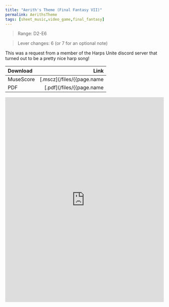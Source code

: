 ```yaml
---
title: "Aerith's Theme (Final Fantasy VII)"
permalink: AerithsTheme
tags: [sheet_music,video_game,final_fantasy]
---
```


> Range: D2-E6

> Lever changes: 6 (or 7 for an optional note)

This was a request from a member of the Harps Unite discord server that turned out to be a pretty nice harp song!

| Download          | Link |
| :---------------- | ---: |
| MuseScore         | [.mscz](/files/{{page.name | slice: 11, 99 | replace:'.md','.mscz'}}) |
| PDF               | [.pdf](/files/{{page.name | slice: 11, 99 | replace:'.md','.pdf'}}) |

<object data="/files/{{page.name | slice: 11, 99 | replace:'.md','.pdf'}}" type='application/pdf'>
<iframe src="https://docs.google.com/viewer?url=https://harp.nebtown.info/files/{{page.name | slice: 11, 99 | replace:'.md','.pdf'}}&embedded=true" style="width:100%; height:650px;" frameborder="0"></iframe>
</object>
